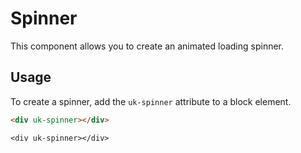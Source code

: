 # Spinner

<p class="uk-text-lead">This component allows you to create an animated loading spinner.</p>

## Usage

To create a spinner, add the `uk-spinner` attribute to a block element.

```html
<div uk-spinner></div>
```

```example
<div uk-spinner></div>
```
